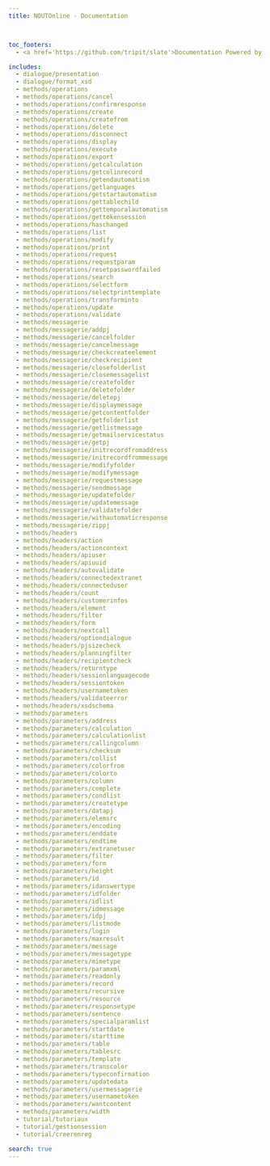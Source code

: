```yaml
---
title: NOUTOnline - Documentation



toc_footers:
  - <a href='https://github.com/tripit/slate'>Documentation Powered by Slate</a>

includes:
  - dialogue/presentation
  - dialogue/format_xsd
  - methods/operations
  - methods/operations/cancel
  - methods/operations/confirmresponse
  - methods/operations/create
  - methods/operations/createfrom
  - methods/operations/delete
  - methods/operations/disconnect
  - methods/operations/display
  - methods/operations/execute
  - methods/operations/export
  - methods/operations/getcalculation
  - methods/operations/getcolinrecord
  - methods/operations/getendautomatism
  - methods/operations/getlanguages
  - methods/operations/getstartautomatism
  - methods/operations/gettablechild
  - methods/operations/gettemporalautomatism
  - methods/operations/gettokensession
  - methods/operations/haschanged
  - methods/operations/list
  - methods/operations/modify
  - methods/operations/print
  - methods/operations/request
  - methods/operations/requestparam
  - methods/operations/resetpasswordfailed
  - methods/operations/search
  - methods/operations/selectform
  - methods/operations/selectprinttemplate
  - methods/operations/transforminto
  - methods/operations/update
  - methods/operations/validate
  - methods/messagerie
  - methods/messagerie/addpj
  - methods/messagerie/cancelfolder
  - methods/messagerie/cancelmessage
  - methods/messagerie/checkcreateelement
  - methods/messagerie/checkrecipient
  - methods/messagerie/closefolderlist
  - methods/messagerie/closemessagelist
  - methods/messagerie/createfolder
  - methods/messagerie/deletefolder
  - methods/messagerie/deletepj
  - methods/messagerie/displaymessage
  - methods/messagerie/getcontentfolder
  - methods/messagerie/getfolderlist
  - methods/messagerie/getlistmessage
  - methods/messagerie/getmailservicestatus
  - methods/messagerie/getpj
  - methods/messagerie/initrecordfromaddress
  - methods/messagerie/initrecordfrommessage
  - methods/messagerie/modifyfolder
  - methods/messagerie/modifymessage
  - methods/messagerie/requestmessage
  - methods/messagerie/sendmessage
  - methods/messagerie/updatefolder
  - methods/messagerie/updatemessage
  - methods/messagerie/validatefolder
  - methods/messagerie/withautomaticresponse
  - methods/messagerie/zippj
  - methods/headers
  - methods/headers/action
  - methods/headers/actioncontext
  - methods/headers/apiuser
  - methods/headers/apiuuid
  - methods/headers/autovalidate
  - methods/headers/connectedextranet
  - methods/headers/connecteduser
  - methods/headers/count
  - methods/headers/customerinfos
  - methods/headers/element
  - methods/headers/filter
  - methods/headers/form
  - methods/headers/nextcall
  - methods/headers/optiondialogue
  - methods/headers/pjsizecheck
  - methods/headers/planningfilter
  - methods/headers/recipientcheck
  - methods/headers/returntype
  - methods/headers/sessionlanguagecode
  - methods/headers/sessiontoken
  - methods/headers/usernametoken
  - methods/headers/validateerror
  - methods/headers/xsdschema
  - methods/parameters
  - methods/parameters/address
  - methods/parameters/calculation
  - methods/parameters/calculationlist
  - methods/parameters/callingcolumn
  - methods/parameters/checksum
  - methods/parameters/collist
  - methods/parameters/colorfrom
  - methods/parameters/colorto
  - methods/parameters/column
  - methods/parameters/complete
  - methods/parameters/condlist
  - methods/parameters/createtype
  - methods/parameters/datapj
  - methods/parameters/elemsrc
  - methods/parameters/encoding
  - methods/parameters/enddate
  - methods/parameters/endtime
  - methods/parameters/extranetuser
  - methods/parameters/filter
  - methods/parameters/form
  - methods/parameters/height
  - methods/parameters/id
  - methods/parameters/idanswertype
  - methods/parameters/idfolder
  - methods/parameters/idlist
  - methods/parameters/idmessage
  - methods/parameters/idpj
  - methods/parameters/listmode
  - methods/parameters/login
  - methods/parameters/maxresult
  - methods/parameters/message
  - methods/parameters/messagetype
  - methods/parameters/mimetype
  - methods/parameters/paramxml
  - methods/parameters/readonly
  - methods/parameters/record
  - methods/parameters/recursive
  - methods/parameters/resource
  - methods/parameters/responsetype
  - methods/parameters/sentence
  - methods/parameters/specialparamlist
  - methods/parameters/startdate
  - methods/parameters/starttime
  - methods/parameters/table
  - methods/parameters/tablesrc
  - methods/parameters/template
  - methods/parameters/transcolor
  - methods/parameters/typeconfirmation
  - methods/parameters/updatedata
  - methods/parameters/usermessagerie
  - methods/parameters/usernametoken
  - methods/parameters/wantcontent
  - methods/parameters/width
  - tutorial/tutoriaux
  - tutorial/gestionsession
  - tutorial/creerenreg

search: true
---
```

